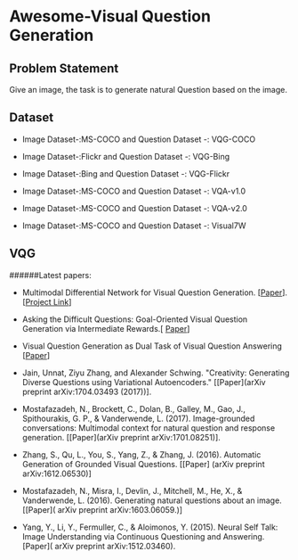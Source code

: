 # Awesome-Visual Question Generation 

## Problem Statement
Give an image, the task is to generate natural Question based on the image.

## Dataset
- Image Dataset-:MS-COCO and Question Dataset -: VQG-COCO

- Image Dataset-:Flickr and Question Dataset -: VQG-Bing

- Image Dataset-:Bing and Question Dataset -: VQG-Flickr

- Image Dataset-:MS-COCO and Question Dataset -: VQA-v1.0

- Image Dataset-:MS-COCO and Question Dataset -: VQA-v2.0

- Image Dataset-:MS-COCO and Question Dataset -: Visual7W
## VQG
######Latest papers: 

 - Multimodal Differential Network for Visual Question Generation. [[Paper](http://aclweb.org/anthology/D18-1434)]. [[Project Link](https://badripatro.github.io/MDN-VQG/)]
 - Asking the Difficult Questions: Goal-Oriented Visual Question Generation via Intermediate Rewards.[ [Paper](https://arxiv.org/abs/1711.07614)]
- Visual Question Generation as Dual Task of Visual Question Answering [[Paper](https://arxiv.org/abs/1709.07192)]

- Jain, Unnat, Ziyu Zhang, and Alexander Schwing. "Creativity: Generating Diverse Questions using Variational Autoencoders." [[Paper](arXiv preprint arXiv:1704.03493 (2017))].

- Mostafazadeh, N., Brockett, C., Dolan, B., Galley, M., Gao, J., Spithourakis, G. P., & Vanderwende, L. (2017). Image-grounded conversations: Multimodal context for natural question and response generation. [[Paper](arXiv preprint arXiv:1701.08251)].


- Zhang, S., Qu, L., You, S., Yang, Z., & Zhang, J. (2016). Automatic Generation of Grounded Visual Questions. [[Paper] (arXiv preprint arXiv:1612.06530)]
- Mostafazadeh, N., Misra, I., Devlin, J., Mitchell, M., He, X., & Vanderwende, L. (2016). Generating natural questions about an image.[[Paper]( arXiv preprint arXiv:1603.06059.)]


- Yang, Y., Li, Y., Fermuller, C., & Aloimonos, Y. (2015). Neural Self Talk: Image Understanding via Continuous Questioning and Answering.[Paper]( arXiv preprint arXiv:1512.03460).

